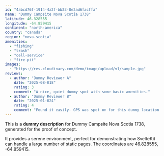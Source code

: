 ```yaml
---
id: "4abcd76f-1914-4a2f-bb23-0e2ad6facffa"
name: "Dummy Campsite Nova Scotia 1738"
latitude: 46.828555
longitude: -64.859415
continent: "north-america"
country: "canada"
region: "nova-scotia"
amenities:
  - "fishing"
  - "trash"
  - "cell-service"
  - "fire-pit"
images:
  - "https://res.cloudinary.com/demo/image/upload/v1/sample.jpg"
reviews:
  - author: "Dummy Reviewer A"
    date: "2025-08-018"
    rating: 3
    comment: "A nice, quiet dummy spot with some basic amenities."
  - author: "Dummy Reviewer B"
    date: "2025-01-024"
    rating: 4
    comment: "Found it easily. GPS was spot on for this dummy location."
---
```


This is a **dummy description** for Dummy Campsite Nova Scotia 1738, generated for the proof of concept.

It provides a serene environment, perfect for demonstrating how SvelteKit can handle a large number of static pages. The coordinates are 46.828555, -64.859415.
